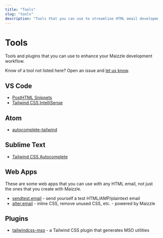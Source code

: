 ```yaml
---
title: "Tools"
slug: "tools"
description: "Tools that you can use to streamline HTML email development with Maizzle"
---
```


# Tools

Tools and plugins that you can use to enhance your Maizzle development workflow.

Know of a tool not listed here? Open an issue and [let us know](https://github.com/maizzle/docs/issues/new).

## VS Code

- [PostHTML Snippets](https://marketplace.visualstudio.com/items?itemName=cossssmin.posthtml)
- [Tailwind CSS IntelliSense](https://marketplace.visualstudio.com/items?itemName=bradlc.vscode-tailwindcss)

## Atom

- [autocomplete-tailwind](https://atom.io/packages/autocomplete-tailwind)

## Sublime Text

- [Tailwind CSS Autocomplete](https://packagecontrol.io/packages/Tailwind%20CSS%20Autocomplete)

## Web Apps

These are some web apps that you can use with any HTML email, not just the ones that you create with Maizzle.

- [sendtest.email](https://sendtest.email) - send yourself a test HTML/AMP/plaintext email
- [alter.email](https://alter.email) - inline CSS, remove unused CSS, etc. - powered by Maizzle

## Plugins

- [tailwindcss-mso](https://github.com/maizzle/tailwindcss-mso) - a Tailwind CSS plugin that generates MSO utilities
